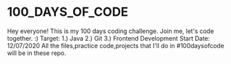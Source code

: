 # 100_DAYS_OF_CODE
Hey everyone! This is my 100 days coding challenge. Join me, let's code together. :)
Target: 1.) Java
        2.) Git
        3.) Frontend Development
Start Date: 12/07/2020
All the files,practice code,projects that I'll do in #100daysofcode will be in these repo.


